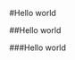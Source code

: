 <style>
body{
   bgcolor: #3b3b3b;
  }
h2 {
	color: #ffffff
	}

</style>

#Hello world

##Hello world

###Hello world
